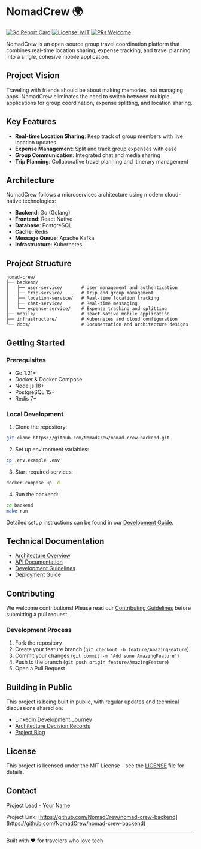 # NomadCrew 🌍

[![Go Report Card](https://goreportcard.com/badge/github.com/NomadCrew/nomad-crew-backend)](https://goreportcard.com/report/github.com/NomadCrew/nomad-crew-backend)
[![License: MIT](https://img.shields.io/badge/License-MIT-yellow.svg)](https://opensource.org/licenses/MIT)
[![PRs Welcome](https://img.shields.io/badge/PRs-welcome-brightgreen.svg)](http://makeapullrequest.com)

NomadCrew is an open-source group travel coordination platform that combines real-time location sharing, expense tracking, and travel planning into a single, cohesive mobile application.

## Project Vision
Traveling with friends should be about making memories, not managing apps. NomadCrew eliminates the need to switch between multiple applications for group coordination, expense splitting, and location sharing.

## Key Features
- **Real-time Location Sharing**: Keep track of group members with live location updates
- **Expense Management**: Split and track group expenses with ease
- **Group Communication**: Integrated chat and media sharing
- **Trip Planning**: Collaborative travel planning and itinerary management

## Architecture
NomadCrew follows a microservices architecture using modern cloud-native technologies:

- **Backend**: Go (Golang)
- **Frontend**: React Native
- **Database**: PostgreSQL
- **Cache**: Redis
- **Message Queue**: Apache Kafka
- **Infrastructure**: Kubernetes

## Project Structure
```
nomad-crew/
├── backend/
│   ├── user-service/       # User management and authentication
│   ├── trip-service/       # Trip and group management
│   ├── location-service/   # Real-time location tracking
│   ├── chat-service/       # Real-time messaging
│   └── expense-service/    # Expense tracking and splitting
├── mobile/                 # React Native mobile application
├── infrastructure/         # Kubernetes and cloud configuration
└── docs/                   # Documentation and architecture designs
```

## Getting Started

### Prerequisites
- Go 1.21+
- Docker & Docker Compose
- Node.js 18+
- PostgreSQL 15+
- Redis 7+

### Local Development
1. Clone the repository:
```bash
git clone https://github.com/NomadCrew/nomad-crew-backend.git
```

2. Set up environment variables:
```bash
cp .env.example .env
```

3. Start required services:
```bash
docker-compose up -d
```

4. Run the backend:
```bash
cd backend
make run
```

Detailed setup instructions can be found in our [Development Guide](docs/development.md).

## Technical Documentation
- [Architecture Overview](docs/architecture.md)
- [API Documentation](docs/api.md)
- [Development Guidelines](docs/development.md)
- [Deployment Guide](docs/deployment.md)

## Contributing
We welcome contributions! Please read our [Contributing Guidelines](CONTRIBUTING.md) before submitting a pull request.

### Development Process
1. Fork the repository
2. Create your feature branch (`git checkout -b feature/AmazingFeature`)
3. Commit your changes (`git commit -m 'Add some AmazingFeature'`)
4. Push to the branch (`git push origin feature/AmazingFeature`)
5. Open a Pull Request

## Building in Public
This project is being built in public, with regular updates and technical discussions shared on:
- [LinkedIn Development Journey](https://linkedin.com/in/yourusername)
- [Architecture Decision Records](docs/adr)
- [Project Blog](https://dev.to/yourusername)

## License
This project is licensed under the MIT License - see the [LICENSE](LICENSE) file for details.

## Contact
Project Lead - [Your Name](https://linkedin.com/in/yourusername)

Project Link: [https://github.com/NomadCrew/nomad-crew-backend](https://github.com/NomadCrew/nomad-crew-backend)

---

Built with ❤️ for travelers who love tech
